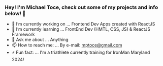 ### Hey! I'm Michael Toce, check out some of my projects and info below! 👋

- 🔭 I’m currently working on ... Frontend Dev Apps created with ReactJS
- 🌱 I’m currently learning ... FrontEnd Dev (HMTL, CSS, JS) & ReactJS Framework
- 💬 Ask me about ... Anything
- 📫 How to reach me: ... By e-mail: mptoce@gmail.com
- ⚡ Fun fact: ... I'm a triathlete currently training for IronMan Maryland 2024!
